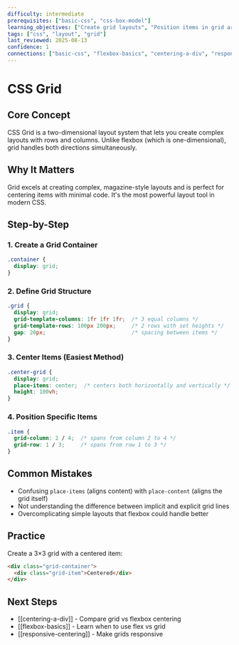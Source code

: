 ```yaml
---
difficulty: intermediate
prerequisites: ["basic-css", "css-box-model"]
learning_objectives: ["Create grid layouts", "Position items in grid areas", "Use grid for complex layouts"]
tags: ["css", "layout", "grid"]
last_reviewed: 2025-08-13
confidence: 1
connections: ["basic-css", "flexbox-basics", "centering-a-div", "responsive-centering"]
---
```


# CSS Grid

## Core Concept
CSS Grid is a two-dimensional layout system that lets you create complex layouts with rows and columns. Unlike flexbox (which is one-dimensional), grid handles both directions simultaneously.

## Why It Matters
Grid excels at creating complex, magazine-style layouts and is perfect for centering items with minimal code. It's the most powerful layout tool in modern CSS.

## Step-by-Step

### 1. Create a Grid Container
```css
.container {
  display: grid;
}
```

### 2. Define Grid Structure
```css
.grid {
  display: grid;
  grid-template-columns: 1fr 1fr 1fr;  /* 3 equal columns */
  grid-template-rows: 100px 200px;     /* 2 rows with set heights */
  gap: 20px;                           /* spacing between items */
}
```

### 3. Center Items (Easiest Method)
```css
.center-grid {
  display: grid;
  place-items: center;  /* centers both horizontally and vertically */
  height: 100vh;
}
```

### 4. Position Specific Items
```css
.item {
  grid-column: 2 / 4;  /* spans from column 2 to 4 */
  grid-row: 1 / 3;     /* spans from row 1 to 3 */
}
```

## Common Mistakes
- Confusing `place-items` (aligns content) with `place-content` (aligns the grid itself)
- Not understanding the difference between implicit and explicit grid lines
- Overcomplicating simple layouts that flexbox could handle better

## Practice
Create a 3×3 grid with a centered item:
```html
<div class="grid-container">
  <div class="grid-item">Centered</div>
</div>
```

## Next Steps
- [[centering-a-div]] - Compare grid vs flexbox centering
- [[flexbox-basics]] - Learn when to use flex vs grid
- [[responsive-centering]] - Make grids responsive